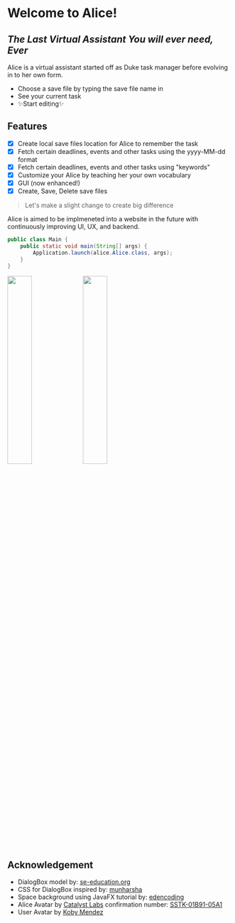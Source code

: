 # Welcome to Alice!
## _The Last Virtual Assistant You will ever need, Ever_


Alice is a virtual assistant started off as Duke task manager before evolving in to her own form.

- Choose a save file by typing the save file name in
- See your current task
- ✨Start editing✨

## Features

- [X] Create local save files location for Alice to remember the task
- [X] Fetch certain deadlines, events and other tasks using the yyyy-MM-dd format
- [X] Fetch certain deadlines, events and other tasks using "keywords"
- [X] Customize your Alice by teaching her your own vocabulary
- [X] GUI (now enhanced!)
- [X] Create, Save, Delete save files

> Let's make a slight change to create big difference

Alice is aimed to be implmeneted into a website in the future with 
continuously improving UI, UX, and backend.
```java
public class Main {
    public static void main(String[] args) {
        Application.launch(alice.Alice.class, args);
    }
}
```

<div>
    <img align="center" src="https://github.com/kanjitp/ip/blob/master/docs/screenshots/enter_file_demo.gif?
raw=true" style="width:33%">
    <img align="center" src="https://github.com/kanjitp/ip/blob/master/docs/screenshots/alice_0.03_2_demo.gif?raw=true" style="width:33%"/>
</div>

## Acknowledgement
- DialogBox model by: [se-education.org](https://se-education.org/guides/tutorials/javaFx.html)
- CSS for DialogBox inspired by: [munharsha](https://github.com/munharsha/ip)
- Space background using JavaFX tutorial by: [edencoding](https://edencoding.com/resources/css_properties/fx-background-color/)
- Alice Avatar by [Catalyst Labs](https://www.shutterstock.com/image-vector/cat-robot-cartoon-vector-icon-illustration-1801648348) confirmation number: [SSTK-01B91-05A1]()
- User Avatar by [Koby Mendez](https://unsplash.com/@kobbyfotos)

